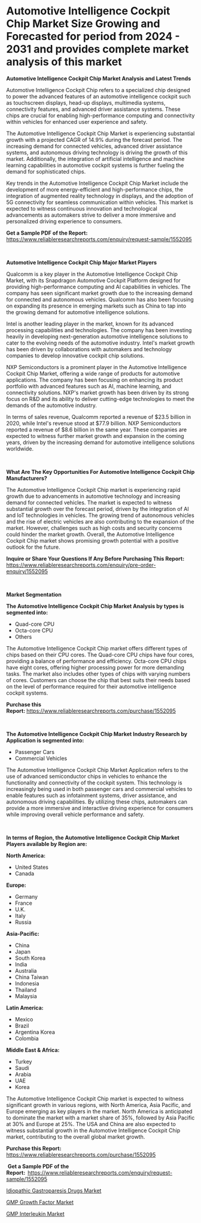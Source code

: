 <p><h1>Automotive Intelligence Cockpit Chip Market Size Growing and Forecasted for period from 2024 - 2031 and provides complete market analysis of this market</h1></p><p><strong>Automotive Intelligence Cockpit Chip Market Analysis and Latest Trends</strong></p>
<p><p>Automotive Intelligence Cockpit Chip refers to a specialized chip designed to power the advanced features of an automotive intelligence cockpit such as touchscreen displays, head-up displays, multimedia systems, connectivity features, and advanced driver assistance systems. These chips are crucial for enabling high-performance computing and connectivity within vehicles for enhanced user experience and safety.</p><p>The Automotive Intelligence Cockpit Chip Market is experiencing substantial growth with a projected CAGR of 14.9% during the forecast period. The increasing demand for connected vehicles, advanced driver assistance systems, and autonomous driving technology is driving the growth of this market. Additionally, the integration of artificial intelligence and machine learning capabilities in automotive cockpit systems is further fueling the demand for sophisticated chips.</p><p>Key trends in the Automotive Intelligence Cockpit Chip Market include the development of more energy-efficient and high-performance chips, the integration of augmented reality technology in displays, and the adoption of 5G connectivity for seamless communication within vehicles. This market is expected to witness continuous innovation and technological advancements as automakers strive to deliver a more immersive and personalized driving experience to consumers.</p></p>
<p><strong>Get a Sample PDF of the Report:&nbsp;</strong> <a href="https://www.reliableresearchreports.com/enquiry/request-sample/1552095">https://www.reliableresearchreports.com/enquiry/request-sample/1552095</a></p>
<p>&nbsp;</p>
<p><strong>Automotive Intelligence Cockpit Chip Major Market Players</strong></p>
<p><p>Qualcomm is a key player in the Automotive Intelligence Cockpit Chip Market, with its Snapdragon Automotive Cockpit Platform designed for providing high-performance computing and AI capabilities in vehicles. The company has seen significant market growth due to the increasing demand for connected and autonomous vehicles. Qualcomm has also been focusing on expanding its presence in emerging markets such as China to tap into the growing demand for automotive intelligence solutions.</p><p>Intel is another leading player in the market, known for its advanced processing capabilities and technologies. The company has been investing heavily in developing next-generation automotive intelligence solutions to cater to the evolving needs of the automotive industry. Intel's market growth has been driven by collaborations with automakers and technology companies to develop innovative cockpit chip solutions.</p><p>NXP Semiconductors is a prominent player in the Automotive Intelligence Cockpit Chip Market, offering a wide range of products for automotive applications. The company has been focusing on enhancing its product portfolio with advanced features such as AI, machine learning, and connectivity solutions. NXP's market growth has been driven by its strong focus on R&D and its ability to deliver cutting-edge technologies to meet the demands of the automotive industry.</p><p>In terms of sales revenue, Qualcomm reported a revenue of $23.5 billion in 2020, while Intel's revenue stood at $77.9 billion. NXP Semiconductors reported a revenue of $8.6 billion in the same year. These companies are expected to witness further market growth and expansion in the coming years, driven by the increasing demand for automotive intelligence solutions worldwide.</p></p>
<p>&nbsp;</p>
<p><strong>What Are The Key Opportunities For Automotive Intelligence Cockpit Chip Manufacturers?</strong></p>
<p><p>The Automotive Intelligence Cockpit Chip market is experiencing rapid growth due to advancements in automotive technology and increasing demand for connected vehicles. The market is expected to witness substantial growth over the forecast period, driven by the integration of AI and IoT technologies in vehicles. The growing trend of autonomous vehicles and the rise of electric vehicles are also contributing to the expansion of the market. However, challenges such as high costs and security concerns could hinder the market growth. Overall, the Automotive Intelligence Cockpit Chip market shows promising growth potential with a positive outlook for the future.</p></p>
<p><strong>Inquire or Share Your Questions If Any Before Purchasing This Report:</strong> <a href="https://www.reliableresearchreports.com/enquiry/pre-order-enquiry/1552095">https://www.reliableresearchreports.com/enquiry/pre-order-enquiry/1552095</a></p>
<p>&nbsp;</p>
<p><strong>Market Segmentation</strong></p>
<p><strong>The Automotive Intelligence Cockpit Chip Market Analysis by types is segmented into:</strong></p>
<p><ul><li>Quad-core CPU</li><li>Octa-core CPU</li><li>Others</li></ul></p>
<p><p>The Automotive Intelligence Cockpit Chip market offers different types of chips based on their CPU cores. The Quad-core CPU chips have four cores, providing a balance of performance and efficiency. Octa-core CPU chips have eight cores, offering higher processing power for more demanding tasks. The market also includes other types of chips with varying numbers of cores. Customers can choose the chip that best suits their needs based on the level of performance required for their automotive intelligence cockpit systems.</p></p>
<p><strong>Purchase this Report:&nbsp;</strong><a href="https://www.reliableresearchreports.com/purchase/1552095">https://www.reliableresearchreports.com/purchase/1552095</a></p>
<p>&nbsp;</p>
<p><strong>The Automotive Intelligence Cockpit Chip Market Industry Research by Application is segmented into:</strong></p>
<p><ul><li>Passenger Cars</li><li>Commercial Vehicles</li></ul></p>
<p><p>The Automotive Intelligence Cockpit Chip Market Application refers to the use of advanced semiconductor chips in vehicles to enhance the functionality and connectivity of the cockpit system. This technology is increasingly being used in both passenger cars and commercial vehicles to enable features such as infotainment systems, driver assistance, and autonomous driving capabilities. By utilizing these chips, automakers can provide a more immersive and interactive driving experience for consumers while improving overall vehicle performance and safety.</p></p>
<p>&nbsp;</p>
<p><strong>In terms of Region, the Automotive Intelligence Cockpit Chip Market Players available by Region are:</strong></p>
<p>
    <p> <strong> North America: </strong>
        <ul>
            <li>United States</li>
            <li>Canada</li>
        </ul>
        </p> 
    <p> <strong> Europe: </strong>
        <ul>
            <li>Germany</li>
            <li>France</li>
            <li>U.K.</li>
            <li>Italy</li>
            <li>Russia</li>
        </ul>
        </p> 
    <p> <strong> Asia-Pacific: </strong>
        <ul>
            <li>China</li>
            <li>Japan</li>
            <li>South Korea</li>
            <li>India</li>
            <li>Australia</li>
            <li>China Taiwan</li>
            <li>Indonesia</li>
            <li>Thailand</li>
            <li>Malaysia</li>
        </ul>
        </p> 
    <p> <strong> Latin America: </strong>
        <ul>
            <li>Mexico</li>
            <li>Brazil</li>
            <li>Argentina Korea</li>
            <li>Colombia</li>
        </ul>
        </p> 
    <p> <strong> Middle East & Africa: </strong>
        <ul>
            <li>Turkey</li>
            <li>Saudi</li>
            <li>Arabia</li>
            <li>UAE</li>
            <li>Korea</li>
        </ul>
    </p>
    </p>
<p><p>The Automotive Intelligence Cockpit Chip market is expected to witness significant growth in various regions, with North America, Asia Pacific, and Europe emerging as key players in the market. North America is anticipated to dominate the market with a market share of 35%, followed by Asia Pacific at 30% and Europe at 25%. The USA and China are also expected to witness substantial growth in the Automotive Intelligence Cockpit Chip market, contributing to the overall global market growth.</p></p>
<p><strong>Purchase this Report: </strong><a href="https://www.reliableresearchreports.com/purchase/1552095">https://www.reliableresearchreports.com/purchase/1552095</a></p>
<p>&nbsp;<strong>Get a Sample PDF of the Report:&nbsp;&nbsp;</strong><a href="https://www.reliableresearchreports.com/enquiry/request-sample/1552095">https://www.reliableresearchreports.com/enquiry/request-sample/1552095</a></p>
<p><strong></strong></p>
<p><p><a href="https://view.publitas.com/reportprime-1/insights-into-idiopathic-gastroparesis-drugs-market-size-analysing-market-share-trends-and-growth-from-2023-to-2030/">Idiopathic Gastroparesis Drugs Market</a></p><p><a href="https://view.publitas.com/reportprime-1/gmp-growth-factor-market-research-report-forecasted-for-period-from-2023-2030-by-market-type-market-application-and-region/">GMP Growth Factor Market</a></p><p><a href="https://view.publitas.com/reportprime-1/insights-into-gmp-interleukin-market-size-analysing-market-share-trends-and-growth-from-2023-to-2030/">GMP Interleukin Market</a></p></p>